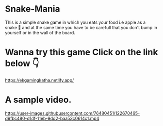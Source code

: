 # Snake-Mania
This is a simple snake game in which you eats your food i.e apple as a snake 🐍 and at the same time you have to be carefull that you don't bump in yourself or in the wall of the board. 


# Wanna try this game Click on the link below 👇

https://ekgamingkatha.netlify.app/


# A sample video.

https://user-images.githubusercontent.com/76480451/122670465-d9fbc480-d1df-11eb-9dd2-baa53c0614c1.mp4


